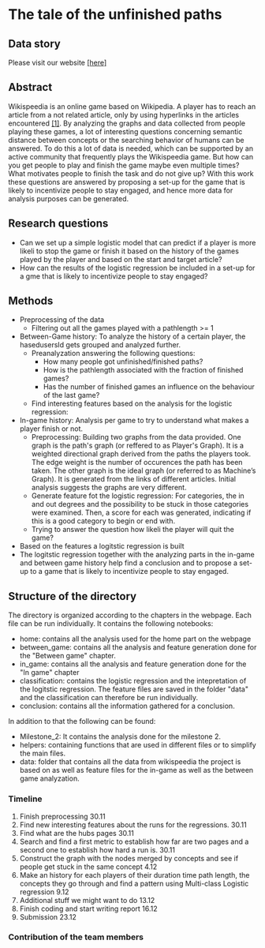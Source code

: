 # The tale of the unfinished paths

## Data story

Please visit our website [[here]](https://melsjagt.github.io/ada-template-website/)

## Abstract

Wikispeedia is an online game based on Wikipedia. A player has to reach an article from a not related article, only by using hyperlinks in the articles encountered [[1]](http://infolab.stanford.edu/~west1/pubs/West-Pineau-Precup_IJCAI-09.pdf). By analyzing the graphs and data collected from people playing these games, a lot of interesting questions concerning semantic distance between concepts or the searching behavior of humans can be answered. To do this a lot of data is needed, which can be supported by an active community that frequently plays the Wikispeedia game. But how can you get people to play and finish the game maybe even multiple times? What motivates people to finish the task and do not give up? With this work these questions are answered by proposing a set-up for the game that is likely to incentivize people to stay engaged, and hence more data for analysis purposes can be generated.


## Research questions

   -  Can we set up a simple logistic model that can predict if a player is more likeli to stop the game or finish it based on the history of the games played by the         player and based on the start and target article?
   -  How can the results of the logistic regression be included in a set-up for a gme that is likely to incentivize people to stay engaged?


## Methods

   -  Preprocessing of the data
      -  Filtering out all the games played with a pathlength >= 1
   -  Between-Game history: To analyze the history of a certain player, the hasedusersId gets grouped and analyzed further.
      -  Preanalyzation answering the following questions:
         - How many people got unfinished/finished paths? 
         - How is the pathlength associated with the fraction of finished games?
         - Has the number of finished games an influence on the behaviour of the last game?
      -  Find interesting features based on the analysis for the logistic regression:
   -  In-game history: Analysis per game to try to understand what makes a player finish or not.
      -  Preprocessing: Building two graphs from the data provided. One graph is the path's graph (or reffered to as Player's Graph). It is a weighted directional              graph derived from the paths the players took. The edge weight is the number of occurences the path has been taken. The other graph is the ideal graph (or              referred to as  Machine’s Graph). It is generated from the links of different articles. Initial analysis suggests the graphs are very different.
      -  Generate feature fot the logistic regression: For categories, the in and out degrees and the possibility to be stuck in those categories were examined. Then,          a score for each was generated, indicating if this is a good category to begin or end with.
      -  Trying to answer the question how likeli the player will quit the game?
   -  Based on the features a logitstic regression is built
   -  The logitstic regression together with the analyzing parts in the in-game and between game history help find a conclusion and to propose a set-up to a game that       is likely to incentivize people to stay engaged. 

## Structure of the directory

The directory is organized according to the chapters in the webpage. Each file can be run individually. It contains the following notebooks:
   -  home: contains all the analysis used for the home part on the webpage
   -  between_game: contains all the analysis and feature generation done for the "Between game" chapter. 
   -  in_game: contains all the analysis and feature generation done for the "In game" chapter
   -  classification: contains the logistic regression and the intepretation of the logitstic regression. The feature files are saved in the folder "data" and the           classification can therefore be run individually.
   -  conclusion: contains all the information gathered for a conclusion.

In addition to that the following can be found:
   -  Milestone_2: It contains the analysis done for the milestone 2.
   -  helpers: containing functions that are used in different files or to simplify the main files. 
   -  data: folder that contains all the data from wikispeedia the project is based on as well as feature files for the in-game as well as the between game                   analyzation.


### Timeline
1. Finish preprocessing 30.11
1. Find new interesting features about the runs for the regressions. 30.11
1. Find what are the hubs pages 30.11
1. Search and find a first metric to establish how far are two pages and a second one to establish how hard a run is. 30.11
1. Construct the graph with the nodes merged by concepts and see if people get stuck in the same concept 4.12
1. Make an history for each players of their duration time path length, the concepts they go through and find a pattern using Multi-class Logistic regression 9.12
1. Additional stuff we might want to do 13.12
1. Finish coding and start writing report 16.12
1. Submission 23.12

### Contribution of the team members



